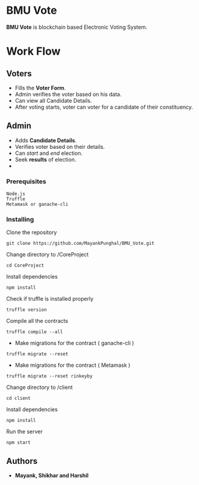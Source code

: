 # BMU Vote

**BMU Vote** is blockchain based Electronic Voting System.

# Work Flow

## Voters
- Fills the **Voter Form**.
- Admin verifies the voter based on his data.
- Can view all Candidate Details.
- After voting starts, voter can voter for a candidate of their constituency.

## Admin
- Adds **Candidate Details**.
- Verifies voter based on their details.
- Can *start* and *end* election.
- Seek **results** of election.
- 
 ### Prerequisites
```
Node.js 
Truffle
Metamask or ganache-cli
```

### Installing
Clone the repository
```
git clone https://github.com/MayankPunghal/BMU_Vote.git
```
Change directory to /CoreProject
```
cd CoreProject
```
Install dependencies
```
npm install
```
Check if truffle is installed properly
```
truffle version
```
Compile all the contracts
```
truffle compile --all
```
- Make migrations for the contract ( ganache-cli )
```
truffle migrate --reset
```
- Make migrations for the contract ( Metamask )
```
truffle migrate --reset rinkeyby
```
Change directory to /client
```
cd client
```
Install dependencies
```
npm install
```
Run the server
```
npm start
```
## Authors
- **Mayank, Shikhar and Harshil**


